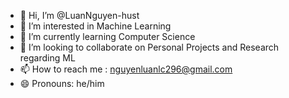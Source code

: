- 👋 Hi, I’m @LuanNguyen-hust
- 👀 I’m interested in Machine Learning
- 🌱 I’m currently learning Computer Science
- 💞️ I’m looking to collaborate on Personal Projects and Research regarding ML
- 📫 How to reach me : nguyenluanlc296@gmail.com
- 😄 Pronouns: he/him

<!---
LuanNguyen-hust/LuanNguyen-hust is a ✨ special ✨ repository because its `README.md` (this file) appears on your GitHub profile.
You can click the Preview link to take a look at your changes.
--->
